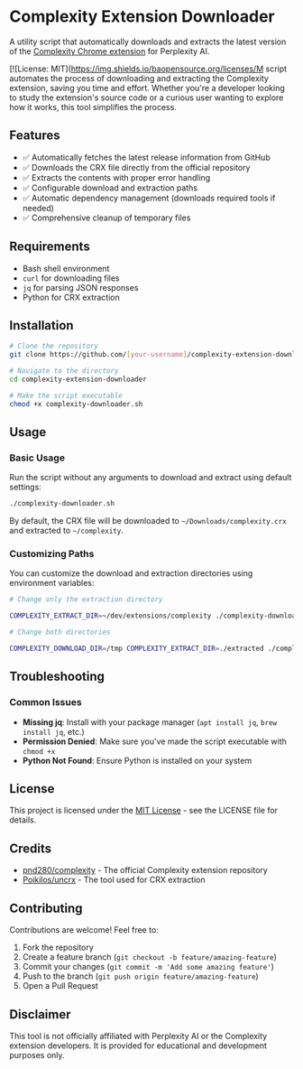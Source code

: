 # Complexity Extension Downloader

A utility script that automatically downloads and extracts the latest version of the [Complexity Chrome extension](https://github.com/pnd280/complexity) for Perplexity AI.

[![License: MIT](https://img.shields.io/baopensource.org/licenses/M script automates 
the process of downloading and extracting the Complexity extension, saving you time and effort. 
Whether you're a developer looking to study the extension's source code or a curious 
user wanting to explore how it works, this tool simplifies the process.

## Features

- ✅ Automatically fetches the latest release information from GitHub
- ✅ Downloads the CRX file directly from the official repository
- ✅ Extracts the contents with proper error handling
- ✅ Configurable download and extraction paths
- ✅ Automatic dependency management (downloads required tools if needed)
- ✅ Comprehensive cleanup of temporary files


## Requirements

- Bash shell environment
- `curl` for downloading files
- `jq` for parsing JSON responses
- Python for CRX extraction

## Installation

```bash
# Clone the repository
git clone https://github.com/[your-username]/complexity-extension-downloader.git

# Navigate to the directory
cd complexity-extension-downloader

# Make the script executable
chmod +x complexity-downloader.sh
```

## Usage

### Basic Usage


Run the script without any arguments to download and extract using default settings:

```bash
./complexity-downloader.sh
```

By default, the CRX file will be downloaded to `~/Downloads/complexity.crx` and extracted to `~/complexity`.

### Customizing Paths

You can customize the download and extraction directories using environment variables:


```bash
# Change only the extraction directory

COMPLEXITY_EXTRACT_DIR=~/dev/extensions/complexity ./complexity-downloader.sh

# Change both directories

COMPLEXITY_DOWNLOAD_DIR=/tmp COMPLEXITY_EXTRACT_DIR=./extracted ./complexity-downloader.sh
```

## Troubleshooting

### Common Issues

- **Missing jq**: Install with your package manager (`apt install jq`, `brew install jq`, etc.)
- **Permission Denied**: Make sure you've made the script executable with `chmod +x`
- **Python Not Found**: Ensure Python is installed on your system

## License

This project is licensed under the [MIT License](LICENSE) - see the LICENSE file for details.

## Credits

- [pnd280/complexity](https://github.com/pnd280/complexity) - The official Complexity extension repository
- [Poikilos/uncrx](https://github.com/Poikilos/uncrx) - The tool used for CRX extraction

## Contributing

Contributions are welcome! Feel free to:

1. Fork the repository
2. Create a feature branch (`git checkout -b feature/amazing-feature`)
3. Commit your changes (`git commit -m 'Add some amazing feature'`)
4. Push to the branch (`git push origin feature/amazing-feature`)
5. Open a Pull Request

## Disclaimer

This tool is not officially affiliated with Perplexity AI or the Complexity extension developers. 
It is provided for educational and development purposes only.
